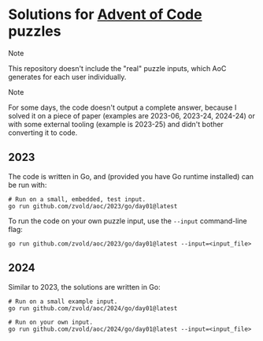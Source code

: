 # Solutions for [Advent of Code](https://adventofcode.com/) puzzles

> [!NOTE]
> This repository doesn't include the "real" puzzle inputs, which AoC generates
> for each user individually.

> [!NOTE]
> For some days, the code doesn't output a complete answer, because I solved it
> on a piece of paper (examples are 2023-06, 2023-24, 2024-24) or with some
> external tooling (example is 2023-25) and didn't bother converting it to code.

## 2023

The code is written in Go, and (provided you have Go runtime installed) can be
run with:

```
# Run on a small, embedded, test input.
go run github.com/zvold/aoc/2023/go/day01@latest
```

To run the code on your own puzzle input, use the `--input` command-line flag:

```
go run github.com/zvold/aoc/2023/go/day01@latest --input=<input_file>
```

## 2024

Similar to 2023, the solutions are written in Go:

```
# Run on a small example input.
go run github.com/zvold/aoc/2024/go/day01@latest

# Run on your own input.
go run github.com/zvold/aoc/2024/go/day01@latest --input=<input_file>
```
